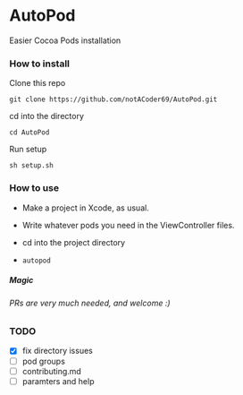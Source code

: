 # AutoPod
Easier Cocoa Pods installation

### How to install
Clone this repo

`git clone https://github.com/notACoder69/AutoPod.git`
 
 cd into the directory
 
 `cd AutoPod`

Run setup

`sh setup.sh`


### How to use

  * Make a project in Xcode, as usual.
  
  * Write whatever pods you need in the ViewController files.
  
  * cd into the project directory
  
  *  `autopod`  

##### Magic
###### PRs are very much needed, and welcome :)


### TODO
 - [x] fix directory issues
 - [ ] pod groups
 - [ ] contributing.md
 - [ ] paramters and help
